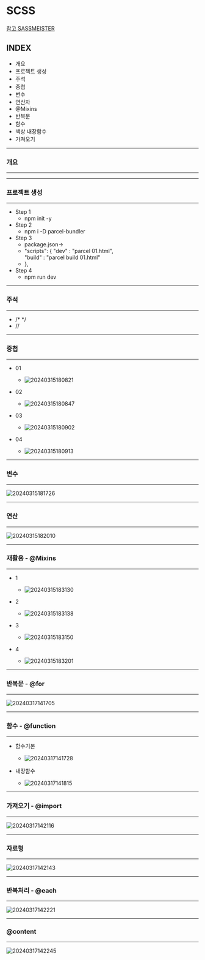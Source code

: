 # SCSS

[참고 SASSMEISTER](https://www.sassmeister.com/)

INDEX
---
- 개요
- 프로젝트 생성
- 주석
- 중첩
- 변수
- 연산자
- @Mixins
- 반복문
- 함수
- 색상 내장함수
- 가져오기

---
### 개요
---



---
### 프로젝트 생성
---
- Step 1
    - npm init -y 
- Step 2
    - npm i -D parcel-bundler <br>
- Step 3
    - package.json-> <br>
    - "scripts": {
         "dev" : "parcel 01.html", <br/>
      "build" : "parcel build 01.html" <br/>
    - },
- Step 4
    - npm run dev  

---
### 주석
---
- /* */
- //

---
### 중첩
---
- 01
    - ![20240315180821](https://github.com/MY-ALL-LECTURE/SCREEN_IMPL/assets/84259104/55381471-ebbf-447e-a0a0-b806983b41c0)

- 02
    - ![20240315180847](https://github.com/MY-ALL-LECTURE/SCREEN_IMPL/assets/84259104/626aa109-dfc6-40fa-bb36-f793b5aa8203)

- 03
    - ![20240315180902](https://github.com/MY-ALL-LECTURE/SCREEN_IMPL/assets/84259104/a24c31a9-dc2f-48a8-b184-fc5363192466)

- 04
    - ![20240315180913](https://github.com/MY-ALL-LECTURE/SCREEN_IMPL/assets/84259104/36de10e8-0538-4cca-bb0e-bf2af13ea9c6)


---
### 변수
---
![20240315181726](https://github.com/MY-ALL-LECTURE/SCREEN_IMPL/assets/84259104/174943f8-7878-4dc9-acfc-08c2febdd295)

---
### 연산
---
![20240315182010](https://github.com/MY-ALL-LECTURE/SCREEN_IMPL/assets/84259104/6debfdc1-e507-42f5-8696-a2f331f9f4b9)

---
### 재활용 -  @Mixins
---
- 1
    - ![20240315183130](https://github.com/MY-ALL-LECTURE/SCREEN_IMPL/assets/84259104/189d4d9f-c2eb-4ef6-a8b9-d55389eee188)

- 2
    - ![20240315183138](https://github.com/MY-ALL-LECTURE/SCREEN_IMPL/assets/84259104/e7530f23-1fca-4343-a8c9-c7b45254cf91)

- 3
    - ![20240315183150](https://github.com/MY-ALL-LECTURE/SCREEN_IMPL/assets/84259104/af3adb22-43be-4afe-a5a5-d671e9f64581)

- 4
    - ![20240315183201](https://github.com/MY-ALL-LECTURE/SCREEN_IMPL/assets/84259104/d71d2a1e-9fba-4af8-9d1d-04abaa81ee19)


---
### 반복문 - @for
---
![20240317141705](https://github.com/MY-ALL-LECTURE/SCREEN_IMPL/assets/84259104/24a1d20a-eb24-46ca-a342-bfc514b5aafa)

---
### 함수 - @function
---
- 함수기본
    -  ![20240317141728](https://github.com/MY-ALL-LECTURE/SCREEN_IMPL/assets/84259104/bff0e314-f1f5-4891-a714-fd7065ce1975)

- 내장함수
    - ![20240317141815](https://github.com/MY-ALL-LECTURE/SCREEN_IMPL/assets/84259104/0310aa8d-15e3-4c88-8b8b-f56df95b7a02)


---
### 가져오기 - @import
---
![20240317142116](https://github.com/MY-ALL-LECTURE/SCREEN_IMPL/assets/84259104/4bb6be27-473e-4fd8-9b02-cbb67dc34342)

---
### 자료형
---
![20240317142143](https://github.com/MY-ALL-LECTURE/SCREEN_IMPL/assets/84259104/6a9090f3-7ba6-4a19-926c-e4876b473e6a)

---

### 반복처리 - @each
---
![20240317142221](https://github.com/MY-ALL-LECTURE/SCREEN_IMPL/assets/84259104/773a417c-d653-4e7b-a3d2-449907ecb97d)

---
### @content
---

![20240317142245](https://github.com/MY-ALL-LECTURE/SCREEN_IMPL/assets/84259104/f4f5c86d-9f7c-493b-8d53-c208fe27a0cf)



